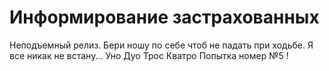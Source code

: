# Информирование застрахованных
Неподъемный релиз. 
Бери ношу по себе чтоб не падать при ходьбе.
Я все никак не встану...
Уно Дуо Трос Кватро
Попытка номер №5 !
